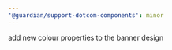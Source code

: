 ```yaml
---
'@guardian/support-dotcom-components': minor
---
```


add new colour properties to the banner design
